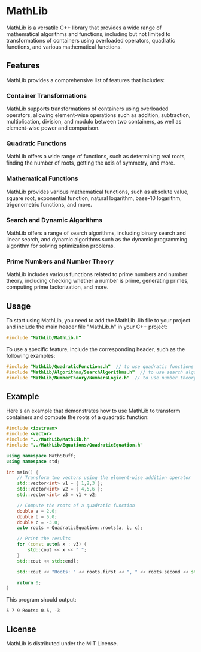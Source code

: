 # MathLib

MathLib is a versatile C++ library that provides a wide range of mathematical algorithms and functions, including but not limited to transformations of containers using overloaded operators, quadratic functions, and various mathematical functions.

## Features

MathLib provides a comprehensive list of features that includes:

### Container Transformations

MathLib supports transformations of containers using overloaded operators, allowing element-wise operations such as addition, subtraction, multiplication, division, and modulo between two containers, as well as element-wise power and comparison.

### Quadratic Functions

MathLib offers a wide range of functions, such as determining real roots, finding the number of roots, getting the axis of symmetry, and more.

### Mathematical Functions

MathLib provides various mathematical functions, such as absolute value, square root, exponential function, natural logarithm, base-10 logarithm, trigonometric functions, and more.

### Search and Dynamic Algorithms

MathLib offers a range of search algorithms, including binary search and linear search, and dynamic algorithms such as the dynamic programming algorithm for solving optimization problems.

### Prime Numbers and Number Theory

MathLib includes various functions related to prime numbers and number theory, including checking whether a number is prime, generating primes, computing prime factorization, and more.

## Usage

To start using MathLib, you need to add the MathLib .lib file to your project and include the main header file "MathLib.h" in your C++ project:

```CPP
#include "MathLib/MathLib.h" 
```
To use a specific feature, include the corresponding header, such as the following examples:

```CPP
#include "MathLib/QuadraticFunctions.h"  // to use quadratic functions
#include "MathLib/Algorithms/SearchAlgorithms.h"  // to use search algorithms
#include "MathLib/NumberTheory/NumbersLogic.h"  // to use number theory functions
```

## Example

Here's an example that demonstrates how to use MathLib to transform containers and compute the roots of a quadratic function:


```CPP
#include <iostream>
#include <vector>
#include "../MathLib/MathLib.h"
#include "../MathLib/Equations/QuadraticEquation.h"

using namespace MathStuff;
using namespace std;

int main() {
    // Transform two vectors using the element-wise addition operator
    std::vector<int> v1 = { 1,2,3 };
    std::vector<int> v2 = { 4,5,6 };
    std::vector<int> v3 = v1 + v2;

    // Compute the roots of a quadratic function
    double a = 2.0;
    double b = 5.0;
    double c = -3.0;
    auto roots = QuadraticEquation::roots(a, b, c);

    // Print the results
    for (const auto& x : v3) {
        std::cout << x << " ";
    }
    std::cout << std::endl;

    std::cout << "Roots: " << roots.first << ", " << roots.second << std::endl;

    return 0;
}
```

This program should output:

`5 7 9 Roots: 0.5, -3`

## License

MathLib is distributed under the MIT License.
